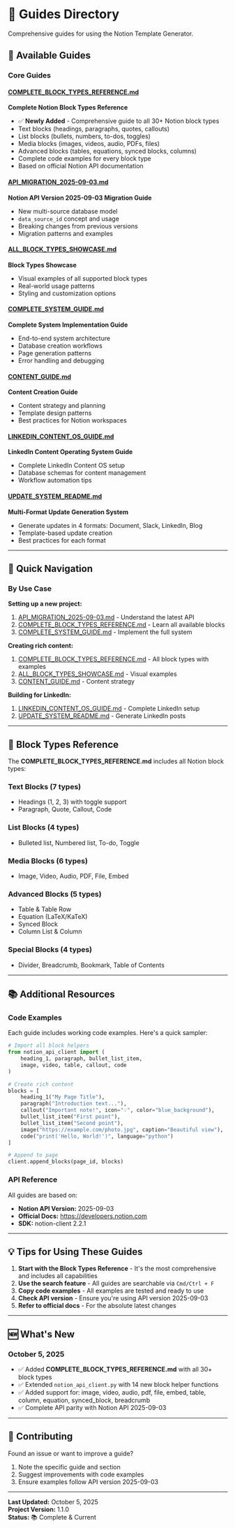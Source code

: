 # 📖 Guides Directory

Comprehensive guides for using the Notion Template Generator.

## 📑 Available Guides

### Core Guides

#### [COMPLETE_BLOCK_TYPES_REFERENCE.md](./COMPLETE_BLOCK_TYPES_REFERENCE.md)
**Complete Notion Block Types Reference**
- ✅ **Newly Added** - Comprehensive guide to all 30+ Notion block types
- Text blocks (headings, paragraphs, quotes, callouts)
- List blocks (bullets, numbers, to-dos, toggles)
- Media blocks (images, videos, audio, PDFs, files)
- Advanced blocks (tables, equations, synced blocks, columns)
- Complete code examples for every block type
- Based on official Notion API documentation

#### [API_MIGRATION_2025-09-03.md](./API_MIGRATION_2025-09-03.md)
**Notion API Version 2025-09-03 Migration Guide**
- New multi-source database model
- `data_source_id` concept and usage
- Breaking changes from previous versions
- Migration patterns and examples

#### [ALL_BLOCK_TYPES_SHOWCASE.md](./ALL_BLOCK_TYPES_SHOWCASE.md)
**Block Types Showcase**
- Visual examples of all supported block types
- Real-world usage patterns
- Styling and customization options

#### [COMPLETE_SYSTEM_GUIDE.md](./COMPLETE_SYSTEM_GUIDE.md)
**Complete System Implementation Guide**
- End-to-end system architecture
- Database creation workflows
- Page generation patterns
- Error handling and debugging

#### [CONTENT_GUIDE.md](./CONTENT_GUIDE.md)
**Content Creation Guide**
- Content strategy and planning
- Template design patterns
- Best practices for Notion workspaces

#### [LINKEDIN_CONTENT_OS_GUIDE.md](./LINKEDIN_CONTENT_OS_GUIDE.md)
**LinkedIn Content Operating System Guide**
- Complete LinkedIn Content OS setup
- Database schemas for content management
- Workflow automation tips

#### [UPDATE_SYSTEM_README.md](./UPDATE_SYSTEM_README.md)
**Multi-Format Update Generation System**
- Generate updates in 4 formats: Document, Slack, LinkedIn, Blog
- Template-based update creation
- Best practices for each format

---

## 🎯 Quick Navigation

### By Use Case

**Setting up a new project:**
1. [API_MIGRATION_2025-09-03.md](./API_MIGRATION_2025-09-03.md) - Understand the latest API
2. [COMPLETE_BLOCK_TYPES_REFERENCE.md](./COMPLETE_BLOCK_TYPES_REFERENCE.md) - Learn all available blocks
3. [COMPLETE_SYSTEM_GUIDE.md](./COMPLETE_SYSTEM_GUIDE.md) - Implement the full system

**Creating rich content:**
1. [COMPLETE_BLOCK_TYPES_REFERENCE.md](./COMPLETE_BLOCK_TYPES_REFERENCE.md) - All block types with examples
2. [ALL_BLOCK_TYPES_SHOWCASE.md](./ALL_BLOCK_TYPES_SHOWCASE.md) - Visual examples
3. [CONTENT_GUIDE.md](./CONTENT_GUIDE.md) - Content strategy

**Building for LinkedIn:**
1. [LINKEDIN_CONTENT_OS_GUIDE.md](./LINKEDIN_CONTENT_OS_GUIDE.md) - Complete LinkedIn setup
2. [UPDATE_SYSTEM_README.md](./UPDATE_SYSTEM_README.md) - Generate LinkedIn posts

---

## 🔧 Block Types Reference

The **COMPLETE_BLOCK_TYPES_REFERENCE.md** includes all Notion block types:

### Text Blocks (7 types)
- Headings (1, 2, 3) with toggle support
- Paragraph, Quote, Callout, Code

### List Blocks (4 types)
- Bulleted list, Numbered list, To-do, Toggle

### Media Blocks (6 types)
- Image, Video, Audio, PDF, File, Embed

### Advanced Blocks (5 types)
- Table & Table Row
- Equation (LaTeX/KaTeX)
- Synced Block
- Column List & Column

### Special Blocks (4 types)
- Divider, Breadcrumb, Bookmark, Table of Contents

---

## 📚 Additional Resources

### Code Examples

Each guide includes working code examples. Here's a quick sampler:

```python
# Import all block helpers
from notion_api_client import (
    heading_1, paragraph, bullet_list_item,
    image, video, table, callout, code
)

# Create rich content
blocks = [
    heading_1("My Page Title"),
    paragraph("Introduction text..."),
    callout("Important note!", icon="💡", color="blue_background"),
    bullet_list_item("First point"),
    bullet_list_item("Second point"),
    image("https://example.com/photo.jpg", caption="Beautiful view"),
    code("print('Hello, World!')", language="python")
]

# Append to page
client.append_blocks(page_id, blocks)
```

### API Reference

All guides are based on:
- **Notion API Version:** 2025-09-03
- **Official Docs:** https://developers.notion.com
- **SDK:** notion-client 2.2.1

---

## 💡 Tips for Using These Guides

1. **Start with the Block Types Reference** - It's the most comprehensive and includes all capabilities
2. **Use the search feature** - All guides are searchable via `Cmd/Ctrl + F`
3. **Copy code examples** - All examples are tested and ready to use
4. **Check API version** - Ensure you're using API version 2025-09-03
5. **Refer to official docs** - For the absolute latest changes

---

## 🆕 What's New

### October 5, 2025
- ✅ Added **COMPLETE_BLOCK_TYPES_REFERENCE.md** with all 30+ block types
- ✅ Extended `notion_api_client.py` with 14 new block helper functions
- ✅ Added support for: image, video, audio, pdf, file, embed, table, column, equation, synced_block, breadcrumb
- ✅ Complete API parity with Notion API 2025-09-03

---

## 🤝 Contributing

Found an issue or want to improve a guide?
1. Note the specific guide and section
2. Suggest improvements with code examples
3. Ensure examples follow API version 2025-09-03

---

**Last Updated:** October 5, 2025  
**Project Version:** 1.1.0  
**Status:** 📚 Complete & Current
